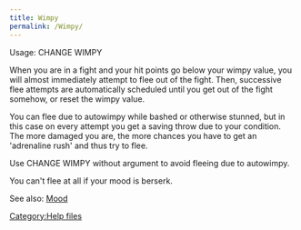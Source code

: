 ```yaml
---
title: Wimpy
permalink: /Wimpy/
---
```


Usage: CHANGE WIMPY <value>

When you are in a fight and your hit points go below your wimpy value,
you will almost immediately attempt to flee out of the fight. Then,
successive flee attempts are automatically scheduled until you get out
of the fight somehow, or reset the wimpy value.

You can flee due to autowimpy while bashed or otherwise stunned, but in
this case on every attempt you get a saving throw due to your condition.
The more damaged you are, the more chances you have to get an
'adrenaline rush' and thus try to flee.

Use CHANGE WIMPY without argument to avoid fleeing due to autowimpy.

You can't flee at all if your mood is berserk.

See also: [Mood](Mood "wikilink")

[Category:Help files](Category:Help_files "wikilink")
